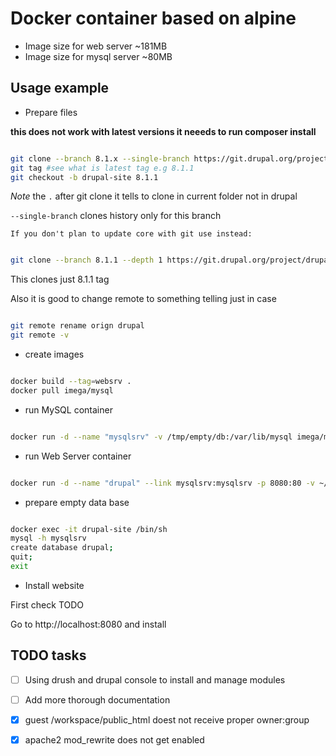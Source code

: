 # Docker container based on alpine

* Image size for web server  ~181MB
* Image size for mysql server ~80MB


## Usage example

* Prepare files

**this does not work with latest versions it neeeds to run composer install**

```bash

git clone --branch 8.1.x --single-branch https://git.drupal.org/project/drupal.git .
git tag #see what is latest tag e.g 8.1.1
git checkout -b drupal-site 8.1.1

```
_Note_ the `.` after git clone it tells to clone in current folder not in drupal

`--single-branch` clones history only for this branch

	If you don't plan to update core with git use instead:

```bash

git clone --branch 8.1.1 --depth 1 https://git.drupal.org/project/drupal.git .

```

This clones just 8.1.1 tag

Also it is good to change remote to something telling just in case

```bash

git remote rename orign drupal
git remote -v

```

* create images

```bash

docker build --tag=websrv .
docker pull imega/mysql

```

* run MySQL container

```bash

docker run -d --name "mysqlsrv" -v /tmp/empty/db:/var/lib/mysql imega/mysql

```

* run Web Server container

```bash

docker run -d --name "drupal" --link mysqlsrv:mysqlsrv -p 8080:80 -v ~/workspace/drupal-site:/workspace/public_html -t websrv

```

* prepare empty data base

```bash

docker exec -it drupal-site /bin/sh
mysql -h mysqlsrv
create database drupal;
quit;
exit

```

* Install website

First check TODO

Go to http://localhost:8080 and install

## TODO tasks

 - [ ] Using drush and drupal console to install and manage modules
 - [ ] Add more thorough documentation
 - [x] guest /workspace/public_html doest not receive proper owner:group
 - [x] apache2 mod_rewrite does not get enabled

